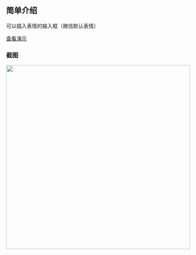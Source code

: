 ## 简单介绍

可以插入表情的输入框（微信默认表情）

[查看演示](https://gibsonxiong.github.io/contenteditableInput/index.html)


### 截图

<img width="500" src="https://gibsonxiong.github.io/contenteditableInput/img/snapshot.png"/>


